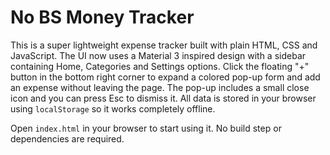 # No BS Money Tracker

This is a super lightweight expense tracker built with plain HTML, CSS and JavaScript.
The UI now uses a Material 3 inspired design with a sidebar containing Home, Categories and Settings options.
Click the floating "+" button in the bottom right corner to expand a colored pop-up form and add an expense without leaving the page. The pop-up includes a small close icon and you can press Esc to dismiss it.
All data is stored in your browser using `localStorage` so it works completely offline.

Open `index.html` in your browser to start using it. No build step or dependencies are required.
